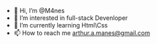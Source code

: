 - 👋 Hi, I’m @M4nes
- 👀 I’m interested in full-stack Devenloper
- 🌱 I’m currently learning Html\Css
- 📫 How to reach me arthur.a.manes@gmail.com
